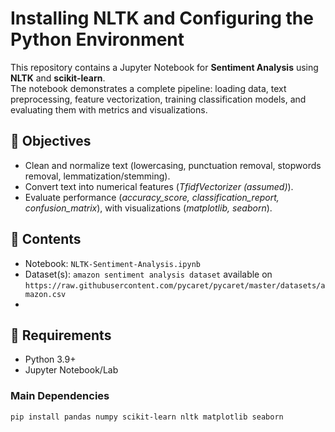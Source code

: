 # Installing NLTK and Configuring the Python Environment

This repository contains a Jupyter Notebook for **Sentiment Analysis** using **NLTK** and **scikit-learn**.  
The notebook demonstrates a complete pipeline: loading data, text preprocessing, feature vectorization, training classification models, and evaluating them with metrics and visualizations.

## 🚀 Objectives
- Clean and normalize text (lowercasing, punctuation removal, stopwords removal, lemmatization/stemming).
- Convert text into numerical features (*TfidfVectorizer (assumed)*).
- Evaluate performance (*accuracy_score, classification_report, confusion_matrix*), with visualizations (*matplotlib, seaborn*).

## 📓 Contents
- Notebook: `NLTK-Sentiment-Analysis.ipynb`  
- Dataset(s):  `amazon sentiment analysis dataset` available on `https://raw.githubusercontent.com/pycaret/pycaret/master/datasets/amazon.csv`
-

## 🧰 Requirements
- Python 3.9+  
- Jupyter Notebook/Lab  

### Main Dependencies
```bash
pip install pandas numpy scikit-learn nltk matplotlib seaborn

